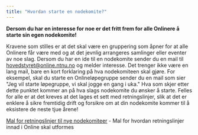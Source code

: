 ```yaml
---
title: "Hvordan starte en nodekomite?"
---
```


**Dersom du har en interesse for noe er det fritt frem for alle Onlinere å starte sin egen nodekomite!**

Kravene som stilles er at det skal være en gruppering som åpner for at alle Onlinere får være med og at det jevnlig arrangeres samlinger eller eventer av noe slag. Dersom du har en ide til en nodekomite sender du en mail til hovedstyret@online.ntnu.no og melder interesse. Det trenger ikke være en lang mail, bare en kort forklaring på hva nodekomiteen skal gjøre. For eksempel, skal du starte en Onlineløpegruppe sender du en mail som sier "Jeg vil starte løpegruppe, vi skal jogge en gang i uka." Hva som skjer etter dette punktet kommer an på hva slags nodekomite du ønsker å starte. Felles for alle er at det kreves at det lages et sett med retningslinjer, slik at det er enklere å sikre fremtidig drift og forsikre om at din nodekomite kommer til å eksistere de neste tjue årene!

[Mal for retningslinjer til nye nodekomiteer](/wiki/online/info/innsikt-og-interface/nodekomiteer/retningslinjemal/) - Mal for hvordan retningslinjer innad i Online skal utformes